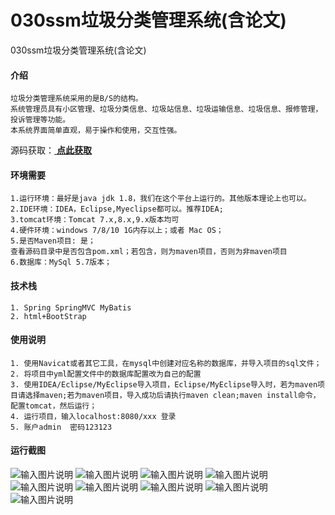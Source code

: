 # 030ssm垃圾分类管理系统(含论文)
030ssm垃圾分类管理系统(含论文)


#### 介绍
```
垃圾分类管理系统采用的是B/S的结构。
系统管理员具有小区管理、垃圾分类信息、垃圾站信息、垃圾运输信息、垃圾信息、报修管理，投诉管理等功能。
本系统界面简单直观，易于操作和使用，交互性强。
```

源码获取：[ **点此获取** ](http://www.shuyue.fun/index.php?type=productinfo&id=131)

#### 环境需要
```
1.运行环境：最好是java jdk 1.8，我们在这个平台上运行的。其他版本理论上也可以。
2.IDE环境：IDEA，Eclipse,Myeclipse都可以。推荐IDEA;
3.tomcat环境：Tomcat 7.x,8.x,9.x版本均可
4.硬件环境：windows 7/8/10 1G内存以上；或者 Mac OS；
5.是否Maven项目: 是；
查看源码目录中是否包含pom.xml；若包含，则为maven项目，否则为非maven项目 
6.数据库：MySql 5.7版本；
```

#### 技术栈
```
1. Spring SpringMVC MyBatis
2. html+BootStrap
```

#### 使用说明
```
1. 使用Navicat或者其它工具，在mysql中创建对应名称的数据库，并导入项目的sql文件；
2. 将项目中yml配置文件中的数据库配置改为自己的配置
3. 使用IDEA/Eclipse/MyEclipse导入项目，Eclipse/MyEclipse导入时，若为maven项目请选择maven;若为maven项目，导入成功后请执行maven clean;maven install命令，配置tomcat，然后运行；
4. 运行项目，输入localhost:8080/xxx 登录
5. 账户admin  密码123123
```

#### 运行截图

![输入图片说明](https://images.gitee.com/uploads/images/2021/0316/092502_769b2006_863230.png "屏幕截图.png")
![输入图片说明](https://images.gitee.com/uploads/images/2021/0316/092512_fc9e4bda_863230.png "屏幕截图.png")
![输入图片说明](https://images.gitee.com/uploads/images/2021/0812/163731_86e16aed_9576751.jpeg "QQ20201226-105618@2x.jpeg")
![输入图片说明](https://images.gitee.com/uploads/images/2021/0316/092522_9888ba8e_863230.png "屏幕截图.png")
![输入图片说明](https://images.gitee.com/uploads/images/2021/0316/092533_d9d720ff_863230.png "屏幕截图.png")
![输入图片说明](https://images.gitee.com/uploads/images/2021/0316/092545_1d9a14f3_863230.png "屏幕截图.png")
![输入图片说明](https://images.gitee.com/uploads/images/2021/0316/092554_22914559_863230.png "屏幕截图.png")
![输入图片说明](https://images.gitee.com/uploads/images/2021/0316/092604_eb976bb7_863230.png "屏幕截图.png")
![输入图片说明](https://images.gitee.com/uploads/images/2021/0316/092613_4e0aaac2_863230.png "屏幕截图.png")


